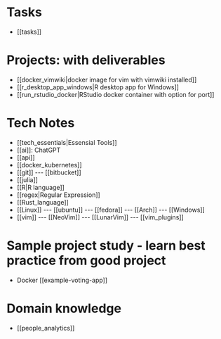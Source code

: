 # Tasks
- [[tasks]]

# Projects: with deliverables
- [[docker_vimwiki|docker image for vim with vimwiki installed]]
- [[r_desktop_app_windows|R desktop app for Windows]]
- [[run_rstudio_docker|RStudio docker container with option for port]]

# Tech Notes
- [[tech_essentials|Essensial Tools]]
- [[ai]]: ChatGPT
- [[api]]
- [[docker_kubernetes]]
- [[git]] --- [[bitbucket]]
- [[julia]]
- [[R|R language]]
- [[regex|Regular Expression]]
- [[Rust_language]]
- [[Linux]] --- [[ubuntu]] --- [[fedora]] --- [[Arch]] --- [[Windows]]
- [[vim]] --- [[NeoVim]] --- [[LunarVim]] --- [[vim_plugins]]

# Sample project study - learn best practice from good project
- Docker [[example-voting-app]]

# Domain knowledge
- [[people_analytics]]
